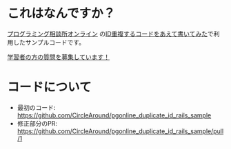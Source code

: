 # これはなんですか？
[プログラミング相談所オンライン](https://www.youtube.com/channel/UCMdMUJ8NfUi01oTNK03lOoQ/) の[ID重複するコードをあえて書いてみた](https://youtu.be/sx8u0Vi8g-o)で利用したサンプルコードです。

[学習者の方の質問を募集しています！](https://forms.gle/aDw85bVsuJ7RPD2PA)

# コードについて
- 最初のコード: https://github.com/CircleAround/pgonline_duplicate_id_rails_sample 
- 修正部分のPR: https://github.com/CircleAround/pgonline_duplicate_id_rails_sample/pull/1

